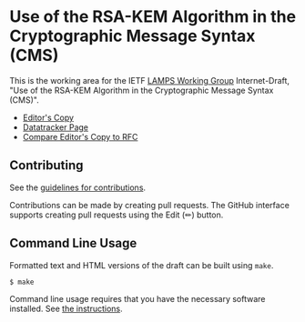 # Use of the RSA-KEM Algorithm in the Cryptographic Message Syntax (CMS)

This is the working area for the IETF [LAMPS Working Group](https://datatracker.ietf.org/wg/lamps/documents/) Internet-Draft, "Use of the RSA-KEM Algorithm in the Cryptographic Message Syntax (CMS)".

* [Editor's Copy](https://lamps-wg.github.io/rfc5990bis/#go.draft-ietf-lamps-rfc5990bis.html)
* [Datatracker Page](https://datatracker.ietf.org/doc/rfc9690)
* [Compare Editor's Copy to RFC](https://lamps-wg.github.io/rfc5990bis/#go.draft-ietf-lamps-rfc5990bis.diff)




## Contributing

See the
[guidelines for contributions](https://github.com/lamps-wg/rfc5990bis/blob/main/CONTRIBUTING.md).

Contributions can be made by creating pull requests.
The GitHub interface supports creating pull requests using the Edit (✏) button.


## Command Line Usage

Formatted text and HTML versions of the draft can be built using `make`.

```sh
$ make
```

Command line usage requires that you have the necessary software installed.  See
[the instructions](https://github.com/martinthomson/i-d-template/blob/main/doc/SETUP.md).

